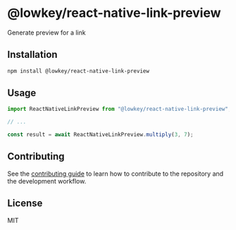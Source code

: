 # @lowkey/react-native-link-preview

Generate preview for a link

## Installation

```sh
npm install @lowkey/react-native-link-preview
```

## Usage

```js
import ReactNativeLinkPreview from "@lowkey/react-native-link-preview";

// ...

const result = await ReactNativeLinkPreview.multiply(3, 7);
```

## Contributing

See the [contributing guide](CONTRIBUTING.md) to learn how to contribute to the repository and the development workflow.

## License

MIT
